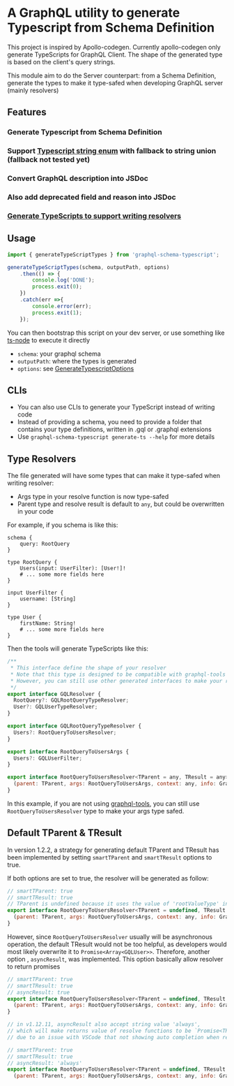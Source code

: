 # A GraphQL utility to generate Typescript from Schema Definition

This project is inspired by Apollo-codegen. Currently apollo-codegen 
only generate TypeScripts for GraphQL Client. 
The shape of the generated type is based on the client's query strings.

This module aim to do the Server counterpart: from a Schema Definition, generate the 
types to make it type-safed when developing GraphQL server (mainly resolvers)

## Features

### Generate Typescript from Schema Definition
### Support [Typescript string enum](https://github.com/Microsoft/TypeScript/wiki/What's-new-in-TypeScript#typescript-25) with fallback to string union (fallback not tested yet)
### Convert GraphQL description into JSDoc
### Also add deprecated field and reason into JSDoc
### [Generate TypeScripts to support writing resolvers](#type-resolvers)

## Usage

```javascript
import { generateTypeScriptTypes } from 'graphql-schema-typescript';

generateTypeScriptTypes(schema, outputPath, options)
    .then(() => {
        console.log('DONE');
        process.exit(0);
    })
    .catch(err =>{
        console.error(err);
        process.exit(1);
    });

```

You can then bootstrap this script on your dev server, 
or use something like [ts-node](#https://github.com/TypeStrong/ts-node) to execute it directly

* `schema`: your graphql schema
* `outputPath`: where the types is generated
* `options`: see [GenerateTypescriptOptions](./src/types.ts)

## CLIs
* You can also use CLIs to generate your TypeScript instead of writing code
* Instead of providing a schema, you need to provide a folder that contains your type definitions,
written in .gql or .graphql extensions
* Use `graphql-schema-typescript generate-ts --help` for more details

## Type Resolvers
The file generated will have some types that can make it type-safed when writing resolver:

* Args type in your resolve function is now type-safed
* Parent type and resolve result is default to `any`, but could be overwritten in your code

For example, if you schema is like this:
```gql
schema {
    query: RootQuery
}

type RootQuery {
    Users(input: UserFilter): [User!]!
    # ... some more fields here
}

input UserFilter {
    username: [String]
}

type User {
    firstName: String!
    # ... some more fields here
}

```
Then the tools will generate TypeScripts like this:
```javascript
/**
 * This interface define the shape of your resolver
 * Note that this type is designed to be compatible with graphql-tools resolvers
 * However, you can still use other generated interfaces to make your resolver type-safed
 */
export interface GQLResolver {
  RootQuery?: GQLRootQueryTypeResolver;
  User?: GQLUserTypeResolver;
}

export interface GQLRootQueryTypeResolver {
  Users?: RootQueryToUsersResolver;
}

export interface RootQueryToUsersArgs {
  Users?: GQLUserFilter;
}

export interface RootQueryToUsersResolver<TParent = any, TResult = any> {
  (parent: TParent, args: RootQueryToUsersArgs, context: any, info: GraphQLResolveInfo): TResult;
}
```

In this example, if you are not using [graphql-tools](https://www.npmjs.com/package/graphql-tools), 
you can still use `RootQueryToUsersResolver` type to make your args type safed.

## Default TParent & TResult

In version 1.2.2, a strategy for generating default TParent and TResult has been implemented
by setting `smartTParent` and `smartTResult` options to true.

If both options are set to true, the resolver will be generated as follow:
```javascript
// smartTParent: true
// smartTResult: true
// TParent is undefined because it uses the value of 'rootValueType' in options
export interface RootQueryToUsersResolver<TParent = undefined, TResult = Array<GQLUser> {
  (parent: TParent, args: RootQueryToUsersArgs, context: any, info: GraphQLResolveInfo): TResult;
}
```

However, since `RootQueryToUsersResolver` usually will be asynchronous operation,
the default TResult would not be too helpful, as developers would most likely overwrite it to `Promise<Array<GQLUser>>`. Therefore, another option , `asyncResult`, was implemented. This option
basically allow resolver to return promises


```javascript
// smartTParent: true
// smartTResult: true
// asyncResult: true
export interface RootQueryToUsersResolver<TParent = undefined, TResult = Array<GQLUser> {
  (parent: TParent, args: RootQueryToUsersArgs, context: any, info: GraphQLResolveInfo): Promise<TResult> | TResult; // the different is here
}
```

```javascript
// in v1.12.11, asyncResult also accept string value 'always', 
// which will make returns value of resolve functions to be `Promise<TResult>`,
// due to an issue with VSCode that not showing auto completion when returns is a mix of `T | Promise<T>` (see [#17](https://github.com/dangcuuson/graphql-schema-typescript/issues/17))

// smartTParent: true
// smartTResult: true
// asyncResult: 'always'
export interface RootQueryToUsersResolver<TParent = undefined, TResult = Array<GQLUser> {
  (parent: TParent, args: RootQueryToUsersArgs, context: any, info: GraphQLResolveInfo): Promise<TResult>; // the different is here

```